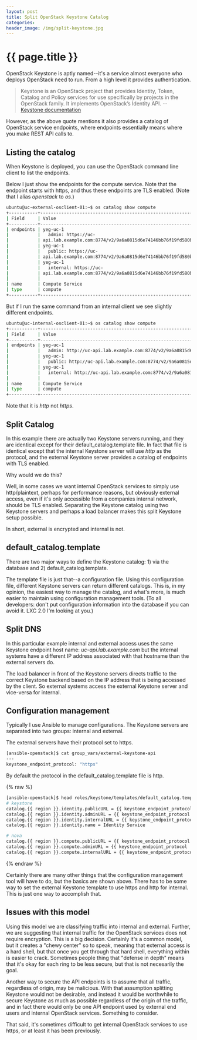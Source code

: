 ```yaml
---
layout: post
title: Split OpenStack Keystone Catalog
categories:
header_image: /img/split-keystone.jpg
---
```


# {{ page.title }}

OpenStack Keystone is aptly named--it's a service almost everyone who deploys OpenStack need to run. From a high level it provides authentication.

>Keystone is an OpenStack project that provides Identity, Token, Catalog and Policy services for use specifically by projects in the OpenStack family. It implements OpenStack’s Identity API. -- [Keystone documentation](http://docs.openstack.org/developer/keystone/)

However, as the above quote mentions it also provides a catalog of OpenStack service endpoints, where endpoints essentially means where you make REST API calls to.

## Listing the catalog

When Keystone is deployed, you can use the OpenStack command line client to list the endpoints.

Below I just show the endpoints for the compute service. Note that the endpoint starts with https, and thus these endpoints are TLS enabled. (Note that I alias _openstack_ to _os_.)

~~~bash
ubuntu@uc-external-osclient-01:~$ os catalog show compute
+-----------+-----------------------------------------------------------------------+
| Field     | Value                                                                 |
+-----------+-----------------------------------------------------------------------+
| endpoints | yeg-uc-1                                                              |
|           |   admin: https://uc-                                                  |
|           | api.lab.example.com:8774/v2/9a6a0815d6e74146bb76f19fd580bc31     |
|           | yeg-uc-1                                                              |
|           |   public: https://uc-                                                 |
|           | api.lab.example.com:8774/v2/9a6a0815d6e74146bb76f19fd580bc31     |
|           | yeg-uc-1                                                              |
|           |   internal: https://uc-                                               |
|           | api.lab.example.com:8774/v2/9a6a0815d6e74146bb76f19fd580bc31     |
|           |                                                                       |
| name      | Compute Service                                                       |
| type      | compute                                                               |
+-----------+-----------------------------------------------------------------------+
~~~

But if I run the same command from an internal client we see slightly different endpoints.

~~~bash
ubuntu@uc-internal-osclient-01:~$ os catalog show compute
+-----------+-----------------------------------------------------------------------------------------+
| Field     | Value                                                                                   |
+-----------+-----------------------------------------------------------------------------------------+
| endpoints | yeg-uc-1                                                                                |
|           |   admin: http://uc-api.lab.example.com:8774/v2/9a6a0815d6e74146bb76f19fd580bc31    |
|           | yeg-uc-1                                                                                |
|           |   public: http://uc-api.lab.example.com:8774/v2/9a6a0815d6e74146bb76f19fd580bc31   |
|           | yeg-uc-1                                                                                |
|           |   internal: http://uc-api.lab.example.com:8774/v2/9a6a0815d6e74146bb76f19fd580bc31 |
|           |                                                                                         |
| name      | Compute Service                                                                         |
| type      | compute                                                                                 |
+-----------+-----------------------------------------------------------------------------------------+
~~~

Note that it is _http_ not _https_.

## Split Catalog

In this example there are actually two Keystone servers running, and they are identical except for their default_catalog.template file. In fact that file is identical except that the internal Keystone server will use _http_ as the protocol, and the external Keystone server provides a catalog of endpoints with TLS enabled.

Why would we do this?

Well, in some cases we want internal OpenStack services to simply use http/plaintext, perhaps for performance reasons, but obviously external access, even if it's only accessible from a companies internal network, should be TLS enabled. Separating the Keystone catalog using two Keystone servers and perhaps a load balancer makes this split Keystone setup possible.

In short, external is encrypted and internal is not.

## default_catalog.template

There are two major ways to define the Keystone catalog: 1) via the database and 2) default_catalog.template.

The template file is just that--a configuration file. Using this configuration file, different Keystone servers can return different catalogs. This is, in my opinion, the easiest way to manage the catalog, and what's more, is much easier to maintain using configuration management tools. (To all developers: don't put configuration information into the database if you can avoid it. LXC 2.0 I'm looking at you.)

## Split DNS

In this particular example internal and external access uses the same Keystone endpoint host name: _uc-api.lab.example.com_ but the internal systems have a different IP address associated with that hostname than the external servers do. 

The load balancer in front of the Keystone servers directs traffic to the correct Keystone backend based on the IP address that is being accessed by the client. So external systems access the external Keystone server and vice-versa for internal. 

## Configuration management

Typically I use Ansible to manage configurations. The Keystone servers are separated into two groups: internal and external. 

The external servers have their protocol set to https.

~~~bash
[ansible-openstack]$ cat group_vars/external-keystone-api 
---
keystone_endpoint_protocol: "https"
~~~

By default the protocol in the default_catalog.template file is http.

{% raw %}
~~~bash
[ansible-openstack]$ head roles/keystone/templates/default_catalog.templates 
# keystone
catalog.{{ region }}.identity.publicURL = {{ keystone_endpoint_protocol | default('http') }}://{{ api_fqdn }}:$(public_port)s/v2.0
catalog.{{ region }}.identity.adminURL = {{ keystone_endpoint_protocol | default('http') }}://{{ api_fqdn }}:$(admin_port)s/v2.0
catalog.{{ region }}.identity.internalURL = {{ keystone_endpoint_protocol | default('http') }}://{{ api_fqdn }}:$(public_port)s/v2.0
catalog.{{ region }}.identity.name = Identity Service

# nova
catalog.{{ region }}.compute.publicURL = {{ keystone_endpoint_protocol | default('http') }}://{{ api_fqdn }}:8774/v2/$(tenant_id)s
catalog.{{ region }}.compute.adminURL = {{ keystone_endpoint_protocol | default('http') }}://{{ api_fqdn }}:8774/v2/$(tenant_id)s
catalog.{{ region }}.compute.internalURL = {{ keystone_endpoint_protocol | default('http') }}://{{ api_fqdn }}:8774/v2/$(tenant_id)s
~~~
{% endraw %}

Certainly there are many other things that the configuration management tool will have to do, but the basics are shown above. There has to be some way to set the external Keystone template to use https and http for internal. This is just one way to accomplish that.

## Issues with this model

Using this model we are classifying traffic into internal and external. Further, we are suggesting that internal traffic for the OpenStack services does not require encryption. This is a big decision. Certainly it's a common model, but it creates a "chewy center" so to speak, meaning that external access is a hard shell, but that once you get through that hard shell, everything within is easier to crack. Sometimes people thing that "defense in depth" means that it's okay for each ring to be less secure, but that is not necesarily the goal.

Another way to secure the API endpoints is to assume that all traffic, regardless of origin, may be malicious. With that assumption splitting Keystone would not be desirable, and instead it would be worthwhile to secure Keystone as much as possible regardless of the origin of the traffic, and in fact there would only be one API endpoint used by external end users and internal OpenStack services. Something to consider.

That said, it's sometimes difficult to get internal OpenStack services to use https, or at least it has been previously.
